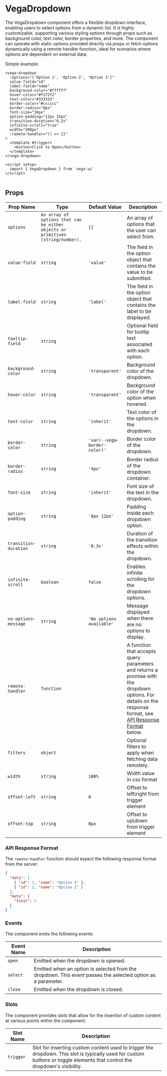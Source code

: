 # VegaDropdown
The VegaDropdown component offers a flexible dropdown interface, enabling users to select options from a dynamic list. It is highly customizable, supporting various styling options through props such as background color, text color, border properties, and more. The component can operate with static options provided directly via props or fetch options dynamically using a remote handler function, ideal for scenarios where options are dependent on external data.

Simple example:
```vue
<vega-dropdown
  :options="['Option 1', 'Option 2', 'Option 3']"
  value-field="id"
  label-field="name"
  background-color="#ffffff"
  hover-color="#f2f2f2"
  text-color="#333333"
  border-color="#cccccc"
  border-radius="8px"
  font-size="16px"
  option-padding="12px 15px"
  transition-duration="0.2s"
  infinite-scroll="true"
  width="200px"
  :remote-handler="() => {}"
>
  <template #trigger>
    <button>Click to Open</button>
  </template>
</vega-dropdown>

<script setup>
  import { VegaDropdown } from 'vega-ui'
</script>


```

## Props

| Prop Name             | Type                                                                            | Default Value                | Description                                                                                                                                                                          |
|-----------------------|---------------------------------------------------------------------------------|------------------------------|--------------------------------------------------------------------------------------------------------------------------------------------------------------------------------------|
| `options`             | `An array of options that can be either objects or primitives (string/number).` | `[]`                         | An array of options that the user can select from.                                                                                                                                   |
| `value-field`         | `string`                                                                        | `'value'`                    | The field in the option object that contains the value to be submitted.                                                                                                              |
| `label-field`         | `string`                                                                        | `'label'`                    | The field in the option object that contains the label to be displayed.                                                                                                              |
| `tooltip-field`       | `string`                                                                        |                              | Optional field for tooltip text associated with each option.                                                                                                                         |
| `background-color`    | `string`                                                                        | `'transparent'`              | Background color of the dropdown.                                                                                                                                                    |
| `hover-color`         | `string`                                                                        | `'transparent'`              | Background color of the option when hovered.                                                                                                                                         |
| `text-color`          | `string`                                                                        | `'inherit'`                  | Text color of the options in the dropdown.                                                                                                                                           |
| `border-color`        | `string`                                                                        | `'var(--vega-border-color)'` | Border color of the dropdown.                                                                                                                                                        |
| `border-radius`       | `string`                                                                        | `'4px'`                      | Border radius of the dropdown container.                                                                                                                                             |
| `font-size`           | `string`                                                                        | `'inherit'`                  | Font size of the text in the dropdown.                                                                                                                                               |
| `option-padding`      | `string`                                                                        | `'8px 12px'`                 | Padding inside each dropdown option.                                                                                                                                                 |
| `transition-duration` | `string`                                                                        | `'0.3s'`                     | Duration of the transition effects within the dropdown.                                                                                                                              |
| `infinite-scroll`     | `boolean`                                                                       | `false`                      | Enables infinite scrolling for the dropdown options.                                                                                                                                 |
| `no-options-message`  | `string`                                                                        | `'No options available'`     | Message displayed when there are no options to display.                                                                                                                              |
| `remote-handler`      | `function`                                                                      |                              | A function that accepts query parameters and returns a promise with the dropdown options. For details on the response format, see [API Response Format](#api-response-format) below. |
| `filters`             | `object`                                                                        |                              | Optional filters to apply when fetching data remotely.                                                                                                                               |
| `width`               | `string`                                                                        | `100%`                       | Width value in css format                                                                                                                                                            |
| `offset-left`         | `string`                                                                        | `0`                          | Offset to left\right from trigger element                                                                                                                                            |
| `offset-top`          | `string`                                                                        | `8px`                        | Offset to up\down from trigger element                                                                                                                                               |



### API Response Format

The `remote-handler` function should expect the following response format from the server:

```json
{
  "data": [
    { "id": 1, "name": "Option 1" },
    { "id": 2, "name": "Option 2" }
  ],
  "meta": {
    "total": 2
  }
}
```

### Events

The component emits the following events:

| Event Name | Description                                                                                                 |
|------------|-------------------------------------------------------------------------------------------------------------|
| `open`     | Emitted when the dropdown is opened.                                                                        |
| `select`   | Emitted when an option is selected from the dropdown. This event passes the selected option as a parameter. |
| `close`    | Emitted when the dropdown is closed.                                                                        |


### Slots

The component provides slots that allow for the insertion of custom content at various points within the component.

| Slot Name | Description                                                                                                                                                               |
|-----------|---------------------------------------------------------------------------------------------------------------------------------------------------------------------------|
| `trigger` | Slot for inserting custom content used to trigger the dropdown. This slot is typically used for custom buttons or toggle elements that control the dropdown's visibility. |


